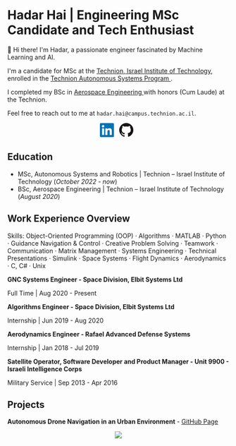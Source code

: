 # Hadar Hai | Engineering MSc Candidate and Tech Enthusiast

👋 Hi there! I'm Hadar, a passionate  engineer fascinated by Machine Learning and AI.
<p>I'm a candidate for MSc at the <a href="https://www.technion.ac.il/en/home-2/">Technion, Israel Institute of Technology</a>, enrolled in the <a href="https://tasp-technion.org/">Technion Autonomous Systems Program </a>.</p>
<p>I completed my BSc in <a href="https://aerospace.technion.ac.il/"> Aerospace Engineering </a> with honors (Cum Laude) at the Technion. </p>
<p>Feel free to reach out to me at <code class="language-plaintext highlighter-rouge">hadar.hai@campus.technion.ac.il</code>.</p>

<p align="center">
  <a href="https://www.linkedin.com/in/hadar-hai/"><img src="https://github.com/taldatech/taldatech.github.io/raw/main/img/linkedin.png" style="height:32px" /></a>&nbsp;&nbsp;
  <a href="https://github.com/hadar-hai"><img src="https://github.com/taldatech/taldatech.github.io/raw/main/img/github.png" style="height:32px" /></a>&nbsp;&nbsp;
</p>


## Education
- MSc, Autonomous Systems and Robotics | Technion – Israel Institute of Technology (_October 2022 - now_)	 			        		
- BSc, Aerospace Engineering              | Technion – Israel Institute of Technology (_August 2020_)

## Work Experience Overview

Skills: Object-Oriented Programming (OOP) · Algorithms · MATLAB · Python · Guidance Navigation & Control · Creative Problem Solving · Teamwork · Communication · Matrix Management · Systems Engineering · Technical Presentations · Simulink · Space Systems · Flight Dynamics · Aerodynamics · C, C# · Unix

<p><b>GNC Systems Engineer - Space Division, Elbit Systems Ltd</b></p>
<p>Full Time | Aug 2020 - Present</p>

<p><b>Algorithms Engineer - Space Division, Elbit Systems Ltd</b></p>
<p> Internship | Jun 2019 - Aug 2020</p>

<p><b>Aerodynamics Engineer - Rafael Advanced Defense Systems</b></p>
<p> Internship | Jan 2018 - Jul 2019</p>

<p><b>Satellite Operator, Software Developer and Product Manager - Unit 9900 - Israeli Intelligence Corps</b></p> 
<p> Military Service | Sep 2013 - Apr 2016</p>

## Projects

**Autonomous Drone Navigation in an Urban Environment** - [GitHub Page](https://github.com/hadar-hai/AutonomousDroneNav)

<p align="center">
<img src="https://github.com/hadar-hai/hadar-hai.github.io/raw/main/assets/img/AutDroneNavTeaser.gif" style="max-height:350px">
</p>

